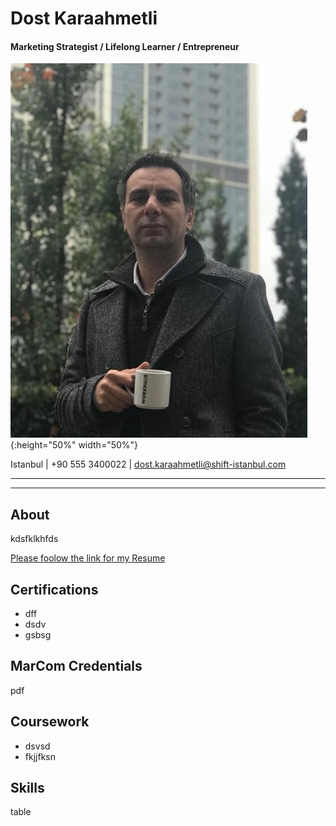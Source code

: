 # Dost Karaahmetli

#### Marketing Strategist / Lifelong Learner / Entrepreneur
![](images/bio-photo.jpeg){:height="50%" width="50%"}

Istanbul | +90 555 3400022 | dost.karaahmetli@shift-istanbul.com

-------------------------------------------------------------------------
-------------------------------------------------------------------------

## About

kdsfklkhfds

[Please foolow the link for my Resume](https://github.com/dostkaraahmetli/DostWorks/blob/master/files/Dost%20Karaahmetli%20Resume.pdf)

## Certifications

+ dff
+ dsdv
+ gsbsg

## MarCom Credentials
pdf

## Coursework
+ dsvsd
+ fkjjfksn

## Skills
table

